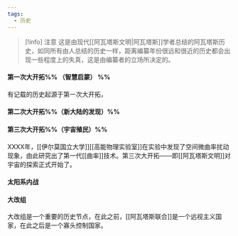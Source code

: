 ```yaml
---
tags:
  - 历史
---
```


> [!info] 注意
> 这是由现代[[阿瓦塔斯文明|阿瓦塔斯]]学者总结的阿瓦塔斯历史，如同所有由人总结的历史一样，距离编纂年份很远和很近的历史都会出现一些程度上的失真，这是由编纂者的立场所决定的。



#### 第一次大开拓%% （智慧启蒙） %%
有记载的历史起源于第一次大开拓，




#### 第二次大开拓%%（新大陆的发现）%%






#### 第三次大开拓%%（宇宙殖民）%%
XXXX年，[[伊尔莫国立大学]][[高能物理实验室]]在实验中发现了空间微曲率扰动现象，由此研究出了第一代[[曲率]]技术。第三次大开拓——即[[阿瓦塔斯文明]]对宇宙的探索正式开始了。


#### 太阳系内战



#### 大改组
大改组是一个重要的历史节点，在此之前，[[阿瓦塔斯联合]]是一个远视主义国家，在此之后是一个寡头控制国家。